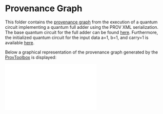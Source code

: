 # Provenance Graph

This folder contains the [provenance graph](./provenance-graph.xml) from the execution of a quantum circuit implementing a quantum full adder using the PROV XML serialization.
The base quantum circuit for the full adder can be found [here](./circuits/adder.py).
Furthermore, the initialized quantum circuit for the input data a=1, b=1, and carry=1 is available [here](./circuits/adder-initialized.py).

Below a graphical representation of the provenance graph generated by the [ProvToolbox](https://github.com/lucmoreau/ProvToolbox) is displayed: 

![Provenance Graph](./provenance-graph.pdf)